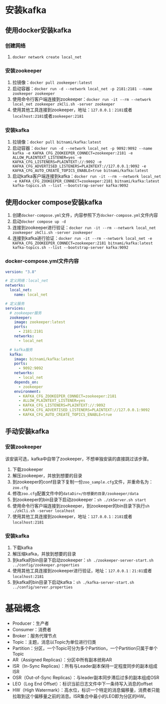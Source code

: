 # 安装kafka

## 使用docker安装kafka

### 创建网络

1. `docker network create local_net`

### 安装zookeeper

1. 拉镜像：`docker pull zookeeper:latest`
2. 启动容器：`docker run -d --network local_net -p 2181:2181 --name zookeeper zookeeper`
3. 使用命令行客户端连接到zookeeper：`docker run -it --rm --network local_net zookeeper zkCli.sh -server zookeeper`
4. 使用其他工具连接到zookeeper，地址：`127.0.0.1：2181`或者`localhost:2181`或者`zookeeper:2181`

### 安装kafka

1. 拉镜像：`docker pull bitnami/kafka:latest`
2. 启动容器：`docker run -d --network local_net -p 9092:9092 --name kafka -e KAFKA_CFG_ZOOKEEPER_CONNECT=zookeeper:2181 -e ALLOW_PLAINTEXT_LISTENER=yes -e KAFKA_CFG_LISTENERS=PLAINTEXT://:9092 -e KAFKA_CFG_ADVERTISED_LISTENERS=PLAINTEXT://127.0.0.1:9092 -e KAFKA_CFG_AUTO_CREATE_TOPICS_ENABLE=true bitnami/kafka:latest`
3. 启动kafka客户端连接到kafka：`docker run -it --rm --network local_net -e KAFKA_CFG_ZOOKEEPER_CONNECT=zookeeper:2181 bitnami/kafka:latest kafka-topics.sh --list --bootstrap-server kafka:9092`

## 使用docker compose安装kafka

1. 创建`docker-compose.yml`文件，内容参照下方`docker-compose.yml`文件内容
2. 启动`docker compose up -d`
3. 连接到zookeeper进行验证：`docker run -it --rm --network local_net zookeeper zkCli.sh -server zookeeper`
4. 连接到kafka进行验证：`docker run -it --rm --network local_net -e KAFKA_CFG_ZOOKEEPER_CONNECT=zookeeper:2181 bitnami/kafka:latest kafka-topics.sh --list --bootstrap-server kafka:9092`

### docker-compose.yml文件内容

```yaml
version: "3.8"

# 定义网络：local_net
networks:
  local_net:
    name: local_net

# 定义服务
services:
  # zookeeper服务
  zookeeper:
    image: zookeeper:latest
    ports:
      - 2181:2181
    networks:
      - local_net

  # kafka服务
  kafka:
    image: bitnami/kafka:latest
    ports:
      - 9092:9092
    networks:
      - local_net
    depends_on:
      - zookeeper
    environment:
      - KAFKA_CFG_ZOOKEEPER_CONNECT=zookeeper:2181
      - ALLOW_PLAINTEXT_LISTENER=yes
      - KAFKA_CFG_LISTENERS=PLAINTEXT://:9092
      - KAFKA_CFG_ADVERTISED_LISTENERS=PLAINTEXT://127.0.0.1:9092
      - KAFKA_CFG_AUTO_CREATE_TOPICS_ENABLE=true
```

## 手动安装kafka

### 安装zookeeper

该安装可选，kafka中自带了zookeeper，不想单独安装的直接跳过该步骤。

1. 下载zookeeper
2. 解压zookeeper，并放到想要的目录
3. 到zookeeper的conf目录下复制一份`zoo_sample.cfg`文件，并重命名为：`zoo.cfg`
4. 修改`zoo.cfg`配置文件中的`dataDir=/你想要的目录/zookeeper/data`
5. 到zookeeper的bin目录下启动zookeeper：`sh ./zkServer.sh start`
6. 使用命令行客户端连接到zookeeper，到zookeeper的bin目录下执行`sh ./zkCli.sh -server localhost`
7. 使用其他工具连接到zookeeper，地址：`127.0.0.1：2181`或者`localhost:2181`

### 安装kafka

1. 下载kafka
2. 解压缩kafka，并放到想要的目录
3. 到kafka的bin目录下启动zookeeper：`sh ./zookeeper-server-start.sh ../config/zookeeper.properties`
4. 使用其他工具连接到zookeeper进行验证，地址：`127.0.0.1：21:81`或者`localhost:2181`
5. 到kafka的bin目录下启动kafka：`sh ./kafka-server-start.sh ../config/server.properties`

# 基础概念

- Producer：生产者
- Consumer：消费者
- Broker：服务代理节点
- Topic：主题，消息以Topic为单位进行归类
- Partition：分区，一个Topic可分为多个Partition，一个Partition只属于单个Topic
- AR（Assigned Replicas）：分区中所有副本统称AR
- ISR（In-Sync Replicas）：所有与Leader副本保持一定程度同步的副本组成ISR
- OSR（Out-of-Sync Replicas）：与leader副本同步滞后过多的副本组成OSR
- LEO（Log End Offset）：标识当前日志文件中下一条待写入消息的offset
- HW（High Watermark）：高水位，标识一个特定的消息偏移量，消费者只能拉取到这个偏移量之前的消息。ISR集合中最小的LEO即为分区的HW。